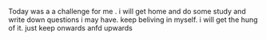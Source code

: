 Today was a a challenge for me . i will get home and do some study and write down questions i may have. keep beliving in  myself. i will get the hung of it. just keep onwards anfd upwards